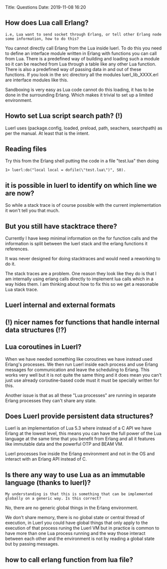 Title: Questions
Date: 2019-11-08 16:20

## How does Lua call Erlang?
`i.e, Lua want to send socket through Erlang, or tell other Erlang node some information, how to do this?`

You cannot directly call Erlang from the Lua inside luerl. To do this you need to define an interface module written in Erlang with functions you can call from Lua. There is a predefined way of building and loading such a module so it can be reached from Lua through a table like any other Lua function. There is also a predefined way of passing data in and out of these functions. If you look in the src directory all the modules luerl_lib_XXXX.erl are interface modules like this.

Sandboxing is very easy as Lua code cannot do this loading, it has to be done in the surrounding Erlang. Which makes it trivial to set up a limited environment.

## Howto set Lua script search path? (!)
Luerl uses (package.config, loaded, preload, path, seachers, searchpath) as per the manual. At least that is the intent.

## Reading files
Try this from the Erlang shell putting the code in a file "test.lua" then doing

`1> luerl:do("local local = dofile(\"test.lua\")", S0).`

## it is possible in luerl to identify on which line we are now?
So while a stack trace is of course possible with the current implementation it won't tell you that much. 

## But you still have stacktrace there? 

Currently I have keep minimal information on the for function calls and the information is split between the luerl stack and the erlang functions it references.

It was never designed for doing stacktraces and would need a reworking to do it.

The stack traces are a problem. One reason they look like they do is that I am internally using erlang calls directly to implement lua calls which in a way hides them. I am thinking about how to fix this so we get a reasonable Lua stack trace.

## Luerl internal and external formats

## (!) nicer names for functions that handle internal data structures (!?)

## Lua coroutines in Luerl?

When we have needed something like coroutines we have instead used Erlang's processes. We then run Luerl inside each process and use Erlang messages for communication and leave the scheduling to Erlang. This works very well but it is not quite the same thing and it does mean you can't just use already coroutine-based code must it must be specially written for this.

Another issue is that as all these "Lua processes" are running in separate Erlang processes they can't share any state.

## Does Luerl provide persistent data structures?
Luerl is an implementation of Lua 5.3 where instead of a C API we have Erlang at the lowest level, this means you can have the full power of the Lua language at the same time that you benefit from Erlang and all it features like immutable data and the powerful OTP and BEAM VM.

Luerl processes live inside the Erlang environment and not in the OS and interact with an Erlang API instead of C.


## Is there any way to use Lua as an immutable language (thanks to luerl)? 
`My understanding is that this is something that can be implemented globally on a generic way. Is this correct?`

No, there are no generic global things in the Erlang environment.

We don't share memory, there is no global state or central thread of execution, in Luerl you could have global things that only apply to the execution of that process runing the Luerl VM but in practice is common to have more than one Lua process running and the way those interact between each other and the environment is not by reading a global state but by passing messages.

## how to call erlang function from lua file?

